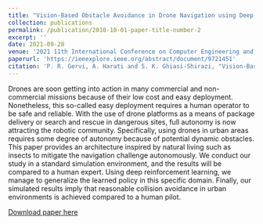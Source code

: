 ```yaml
---
title: "Vision-Based Obstacle Avoidance in Drone Navigation using Deep Reinforcement Learning"
collection: publications
permalink: /publication/2010-10-01-paper-title-number-2
excerpt: ''
date: 2021-09-28
venue: '2021 11th International Conference on Computer Engineering and Knowledge (ICCKE)'
paperurl: 'https://ieeexplore.ieee.org/abstract/document/9721451'
citation: 'P. R. Gervi, A. Harati and S. K. Ghiasi-Shirazi, "Vision-Based Obstacle Avoidance in Drone Navigation using Deep Reinforcement Learning," 2021 11th International Conference on Computer Engineering and Knowledge (ICCKE), Mashhad, Iran, Islamic Republic of, 2021, pp. 363-368, doi: 10.1109/ICCKE54056.2021.9721451.'
---
```

Drones are soon getting into action in many commercial and non-commercial missions because of their low cost and easy deployment. Nonetheless, this so-called easy deployment requires a human operator to be safe and reliable. With the use of drone platforms as a means of package delivery or search and rescue in dangerous sites, full autonomy is now attracting the robotic community. Specifically, using drones in urban areas requires some degree of autonomy because of potential dynamic obstacles. This paper provides an architecture inspired by natural living such as insects to mitigate the navigation challenge autonomously. We conduct our study in a standard simulation environment, and the results will be compared to a human expert. Using deep reinforcement learning, we manage to generalize the learned policy in this specific domain. Finally, our simulated results imply that reasonable collision avoidance in urban environments is achieved compared to a human pilot.

[Download paper here](https://doi.org/10.1007/s00158-022-03178-0)

